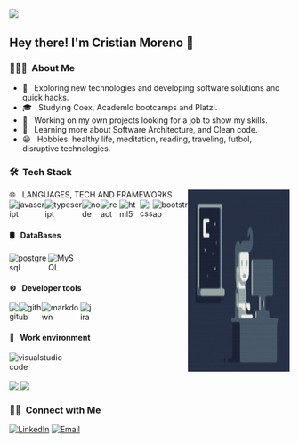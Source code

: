 <img src="https://www.canva.com/design/DAFUHsMOAQw/S5toX6neew_0NIzDsyb29Q/edit?utm_content=DAFUHsMOAQw&utm_campaign=designshare&utm_medium=link2&utm_source=sharebutton">

<h2> Hey there! I'm Cristian Moreno 👋</h2>

<h3> 👨🏻‍💻 &nbsp;About Me </h3>

- 🤔 &nbsp; Exploring new technologies and developing software solutions and quick hacks.
- 🎓 &nbsp; Studying Coex, Academlo bootcamps and Platzi.
- 💼 &nbsp; Working on my own projects looking for a job to show my skills.
- 🌱 &nbsp; Learning more about Software Architecture, and Clean code.
- 😁 &nbsp; Hobbies: healthy life, meditation, reading, traveling, futbol, disruptive technologies.

<h3> 🛠 &nbsp;Tech Stack</h3>
<div style="display:flex;">
  <div>
</h4> 🌐 &nbsp; LANGUAGES, TECH AND FRAMEWORKS </h4>
<div style="display:flex; width:30%;">
  <img src="https://camo.githubusercontent.com/6e8ce928be6e5866e27140eb0bb25479b52137d75ee0196e7b67c91038a9abc3/68747470733a2f2f696d672e736869656c64732e696f2f62616467652f2d4a6176615363726970742d3035313232413f7374796c653d666c6174266c6f676f3d6a617661736372697074" alt="javascript">
  <img src="https://img.shields.io/badge/-typescript-333333?style=flat&logo=typescript" alt="typescript" >
  <img src="https://camo.githubusercontent.com/441ef92f4ca6ed08f5179c92de1db983e255289755d138acddb23c503f54fc9c/68747470733a2f2f696d672e736869656c64732e696f2f62616467652f2d4e6f64652e6a732d3035313232413f7374796c653d666c6174266c6f676f3d6e6f64652e6a73" alt="node">
  <img src="https://camo.githubusercontent.com/0dbdbda9b41b77beb88c3a54e5da74ae7632c0683b09536f78bcc146258be5fe/68747470733a2f2f696d672e736869656c64732e696f2f62616467652f2d52656163742d3035313232413f7374796c653d666c6174266c6f676f3d7265616374" alt="react">
  <img src="https://camo.githubusercontent.com/c8d13e1c596a6726b1da8475a9299fac133f95ef009083b48be01f975a44987e/68747470733a2f2f696d672e736869656c64732e696f2f62616467652f2d48544d4c2d3035313232413f7374796c653d666c6174266c6f676f3d48544d4c35" alt="html5">
  <img src="https://camo.githubusercontent.com/d738d76484d50c8345c2d01e39364b707285bc7936140858e7909dfe6424efb2/68747470733a2f2f696d672e736869656c64732e696f2f62616467652f2d4353532d3035313232413f7374796c653d666c6174266c6f676f3d43535333266c6f676f436f6c6f723d313537324236" alt="css">
  <img src="https://camo.githubusercontent.com/1a3d592707d940e585ac708278cf93823ccf24115714e2b90d27165c2abac401/68747470733a2f2f696d672e736869656c64732e696f2f62616467652f2d426f6f7473747261702d3035313232413f7374796c653d666c6174266c6f676f3d626f6f747374726170266c6f676f436f6c6f723d353633443743" alt="bootstrap">
</div>
<h4> 🛢 &nbsp; DataBases </h4>
<div style="display:flex; width:30%;">
  <img src="https://img.shields.io/badge/-Postgresql-333333?style=flat&logo=postgresql" alt="postgresql">
  <img src="https://img.shields.io/badge/-MySQL-333333?style=flat&logo=mysql" alt="MySQL">
</div>

<h4> ⚙️ &nbsp; Developer tools </h4>
  <div style="display:flex; width:30%;">
    <img       src="https://camo.githubusercontent.com/2fc774b6f44efd9ac27316c539e0e94f8e524f872dc5b1c3ef60266a598331bc/68747470733a2f2f696d672e736869656c64732e696f2f62616467652f2d4769742d3035313232413f7374796c653d666c6174266c6f676f3d676974" alt="git">
    <img src="https://camo.githubusercontent.com/202a58d250ff1d21ee70433e0070b55f8fed747f8883c1750742aa791b1ad871/68747470733a2f2f696d672e736869656c64732e696f2f62616467652f2d4769744875622d3035313232413f7374796c653d666c6174266c6f676f3d676974687562" alt="github">
    <img src="https://camo.githubusercontent.com/966a757a009136e1d6dbc91295ace7708f800e0d4060a98f6b32c19e8ce7158d/68747470733a2f2f696d672e736869656c64732e696f2f62616467652f2d4d61726b646f776e2d3035313232413f7374796c653d666c6174266c6f676f3d6d61726b646f776e" alt="markdown">
  <img src="https://img.shields.io/badge/-Jira-333333?style=flat&logo=jira" alt="jira" >
  </div>
<h4> 🔧 &nbsp; Work environment </h4>
  <div style="display:flex; width:30%;">
    <img src="https://camo.githubusercontent.com/1ca4fca85fcdf590edd7002c02ded299502daa79309d0656859b69d55a1c1fa9/68747470733a2f2f696d672e736869656c64732e696f2f62616467652f2d56697375616c25323053747564696f253230436f64652d3035313232413f7374796c653d666c6174266c6f676f3d76697375616c2d73747564696f2d636f6465266c6f676f436f6c6f723d303037414343" alt="visualstudiocode">
  </div>
  </div>
  <div style="display:flex;">
  <img src="https://raw.githubusercontent.com/AVS1508/AVS1508/master/assets/Night-Coding.gif" alt="coding">
  </div>
</div>

<br/>

<a href="https://github.com/CristianMorenoC">
  <img height="180em" src="https://github-readme-stats.vercel.app/api?username=CristianMorenoC&theme=buefy&show_icons=true" />
  <img height="180em" src="https://github-readme-stats.vercel.app/api/top-langs/?username=CristianMorenoC&theme=buefy&layout=compact" />
</a>

<br/>

<h3> 🤝🏻 &nbsp;Connect with Me </h3>

<p>
<a href="https://www.linkedin.com/in/cristian-moreno-365366208/"><img alt="LinkedIn" src="https://img.shields.io/badge/LinkedIn-Cristian%20Moreno%20-blue?style=flat-square&logo=linkedin"></a>
<a href="mailto:cristianfmoreno95@gmail.com"><img alt="Email" src="https://img.shields.io/badge/Email-cristianfmoreno95@gmail.com-blue?style=flat-square&logo=gmail"></a>
</p>
